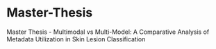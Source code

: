 # Master-Thesis
Master Thesis - Multimodal vs Multi-Model: A Comparative Analysis of Metadata Utilization in Skin Lesion Classification
